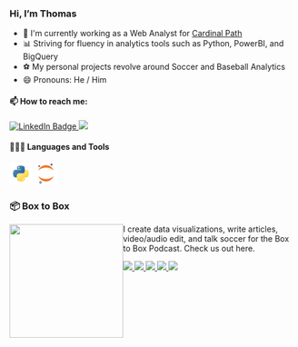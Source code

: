 ### Hi, I’m Thomas

- 🧭 I'm currently working as a Web Analyst for [Cardinal Path](https://www.cardinalpath.com/)
- 📊 Striving for fluency in analytics tools such as Python, PowerBI, and BigQuery
- ⚽ My personal projects revolve around Soccer and Baseball Analytics
- 😄 Pronouns: He / Him

#### 📫 How to reach me:

<div id="badges">
  <a href="https://www.linkedin.com/in/thomas-mckeon-2020/">
    <img src="https://img.shields.io/badge/LinkedIn-blue?style=for-the-badge&logo=linkedin&logoColor=white" alt="LinkedIn Badge"/>
  </a>
  <a href="mailto:thomas.mckeon@protonmail.com"> <img src="https://img.shields.io/badge/ProtonMail-8B89CC?style=for-the-badge&logo=protonmail&logoColor=white"/>
  </a>
</div>

#### 👨🏻‍💻 Languages and Tools <br />

<code><img height="40" src="https://raw.githubusercontent.com/github/explore/80688e429a7d4ef2fca1e82350fe8e3517d3494d/topics/python/python.png"></code>
<code><img height="40" src="https://raw.githubusercontent.com/github/explore/80688e429a7d4ef2fca1e82350fe8e3517d3494d/topics/jupyter-notebook/jupyter-notebook.png"></code>

### 📦 Box to Box

<img align="left" src="https://user-images.githubusercontent.com/105253832/168698048-e64098b6-8433-4fdb-b49c-27b00b9e1eb0.png" width="200" height="200">

I create data visualizations, write articles, video/audio edit, and talk soccer for the Box to Box Podcast. Check us out here.

<div id="badges">
  <a href="https://twitter.com/Box2Box_Pod">
    <img src="https://img.shields.io/badge/Twitter-1DA1F2?style=for-the-badge&logo=twitter&logoColor=white"/>
  </a>
  <a href="https://www.instagram.com/boxtoboxtobox/"> <img src="https://img.shields.io/badge/Instagram-E4405F?style=for-the-badge&logo=instagram&logoColor=white"/>
  </a>
  <a href="https://www.youtube.com/channel/UCrncIOgbmzhnWTGBrUIdpuA"> <img src="https://img.shields.io/badge/YouTube-red?style=for-the-badge&logo=youtube&logoColor=white"/>
  </a>
    <a href="https://boxtobox.netlify.app/"> <img src="https://img.shields.io/badge/website-000000?style=for-the-badge&logo=About.me&logoColor=white"/>
  </a>
  <a href="mailto:boxtobox.mht@gmail.com"> <img src="https://img.shields.io/badge/Gmail-D14836?style=for-the-badge&logo=gmail&logoColor=white"/>
  </a>
  
</div>
